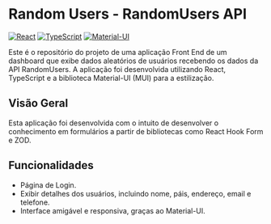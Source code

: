 # Random Users - RandomUsers API

[![React](https://img.shields.io/badge/React-17.0.2-blue?logo=react&logoColor=white)](https://reactjs.org/)
[![TypeScript](https://img.shields.io/badge/TypeScript-4.4.4-blue?logo=typescript&logoColor=white)](https://www.typescriptlang.org/)
[![Material-UI](https://img.shields.io/badge/Material--UI-5.0.0-blue?logo=material-ui&logoColor=white)](https://mui.com/)

Este é o repositório do projeto de uma aplicação Front End de um dashboard que exibe dados aleatórios de usuários recebendo os dados da API RandomUsers. A aplicação foi desenvolvida utilizando React, TypeScript e a biblioteca Material-UI (MUI) para a estilização.

## Visão Geral

Esta aplicação foi desenvolvida com o intuito de desenvolver o conhecimento em formulários a partir de bibliotecas como React Hook Form e ZOD.

## Funcionalidades

- Página de Login.
- Exibir detalhes dos usuários, incluindo nome, páis, endereço, email e telefone.
- Interface amigável e responsiva, graças ao Material-UI.
